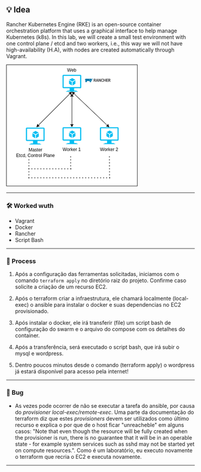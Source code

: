 ## 💡 Idea
Rancher Kubernetes Engine (RKE) is an open-source container orchestration platform that uses a graphical interface to help manage Kubernetes (k8s).
In this lab, we will create a small test environment with one control plane / etcd and two workers, i.e., this way we will not have high-availability (H.A), with nodes are created automatically through Vagrant.

![Screenshot](Rancher-vagrant.png)

---

### 🛠️ Worked wuth
* Vagrant
* Docker
* Rancher
* Script Bash

---

### 🚀 Process

1. Após a configuração das ferramentas solicitadas, iniciamos com o comando ```terraform apply``` no diretório raiz do projeto. Confirme caso solicite a criação de um recurso EC2.

2. Após o terraform criar a infraestrutura, ele chamará localmente (local-exec) o ansible para instalar o docker e suas dependencias no EC2 provisionado.

3. Após instalar o docker, ele irá transferir (file) um script bash de configuração do swarm e o arquivo do compose com os detalhes do container.

4. Após a transferência, será executado o script bash, que irá subir o mysql e wordpress.

5. Dentro poucos minutos desde o comando (terraform apply) o wordpress já estará disponível para acesso pela internet!

---

### 🐛 Bug

* As vezes pode ocorrer de não se executar a tarefa do ansible, por causa do _provisioner local-exec/remote-exec_. Uma parte da documentação do terraform diz que estes _provisioners_ devem ser utilizados como último recurso e explica o por que de o host ficar "unreacheble" em alguns casos: "Note that even though the resource will be fully created when the provisioner is run, there is no guarantee that it will be in an operable state - for example system services such as sshd may not be started yet on compute resources.". Como é um laboratório, eu executo novamente o terraform que recria o EC2 e executa novamente.

---

